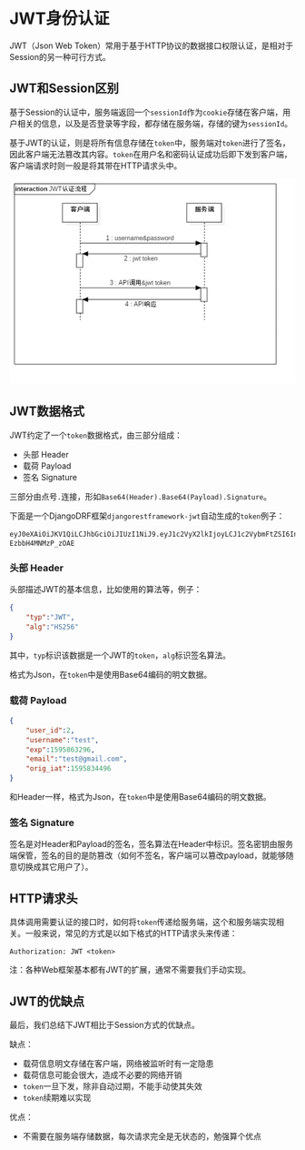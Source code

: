 # JWT身份认证

JWT（Json Web Token）常用于基于HTTP协议的数据接口权限认证，是相对于Session的另一种可行方式。

## JWT和Session区别

基于Session的认证中，服务端返回一个`sessionId`作为`cookie`存储在客户端，用户相关的信息，以及是否登录等字段，都存储在服务端，存储的键为`sessionId`。

基于JWT的认证，则是将所有信息存储在`token`中，服务端对`token`进行了签名，因此客户端无法篡改其内容。`token`在用户名和密码认证成功后即下发到客户端，客户端请求时则一般是将其带在HTTP请求头中。

![](res/1.png)

## JWT数据格式

JWT约定了一个`token`数据格式，由三部分组成：

* 头部 Header
* 载荷 Payload
* 签名 Signature

三部分由点号`.`连接，形如`Base64(Header).Base64(Payload).Signature`。

下面是一个DjangoDRF框架`djangorestframework-jwt`自动生成的`token`例子：

```
eyJ0eXAiOiJKV1QiLCJhbGciOiJIUzI1NiJ9.eyJ1c2VyX2lkIjoyLCJ1c2VybmFtZSI6InRlc3QiLCJleHAiOjE1OTU4NjMyOTYsImVtYWlsIjoidGVzdEBnbWFpbC5jb20iLCJvcmlnX2lhdCI6MTU5NTgzNDQ5Nn0.SwLv5sj3Bg7I9cTYzFifSe6DiR-EzbbH4MNMzP_zOAE
```

### 头部 Header

头部描述JWT的基本信息，比如使用的算法等，例子：

```json
{
    "typ":"JWT",
    "alg":"HS256"
}
```

其中，`typ`标识该数据是一个JWT的`token`，`alg`标识签名算法。

格式为Json，在`token`中是使用Base64编码的明文数据。

### 载荷 Payload

```json
{
    "user_id":2,
    "username":"test",
    "exp":1595863296,
    "email":"test@gmail.com",
    "orig_iat":1595834496
}
```

和Header一样，格式为Json，在`token`中是使用Base64编码的明文数据。

### 签名 Signature

签名是对Header和Payload的签名，签名算法在Header中标识。签名密钥由服务端保管，签名的目的是防篡改（如何不签名，客户端可以篡改payload，就能够随意切换成其它用户了）。

## HTTP请求头

具体调用需要认证的接口时，如何将`token`传递给服务端，这个和服务端实现相关。一般来说，常见的方式是以如下格式的HTTP请求头来传递：

```
Authorization: JWT <token>
```

注：各种Web框架基本都有JWT的扩展，通常不需要我们手动实现。

## JWT的优缺点

最后，我们总结下JWT相比于Session方式的优缺点。

缺点：

* 载荷信息明文存储在客户端，网络被监听时有一定隐患
* 载荷信息可能会很大，造成不必要的网络开销
* `token`一旦下发，除非自动过期，不能手动使其失效
* `token`续期难以实现

优点：

* 不需要在服务端存储数据，每次请求完全是无状态的，勉强算个优点
